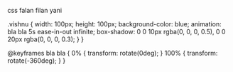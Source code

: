 css falan filan yani 




.vishnu {
  width: 100px;
  height: 100px;
  background-color: blue;
  animation: bla bla 5s ease-in-out infinite;
  box-shadow: 0 0 10px rgba(0, 0, 0, 0.5),
              0 0 20px rgba(0, 0, 0, 0.3);
}
}

@keyframes bla bla {
  0% {
    transform: rotate(0deg);
  }
  100% {
    transform: rotate(-360deg);
  }
}
